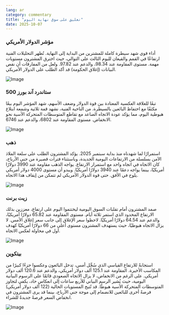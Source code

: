 ```yaml
---
lang: ar
category: commentary
title: "تعليق على سوق نهاية اليوم"
date: 2025-10-07
---
```


### مؤشر الدولار الأمريكي

أداء قوي شهد سيطرة كاملة للمشترين من البداية إلى النهاية. تُظهر التحليلات الفنية ارتفاعًا في القمم والقيعان لليوم الثالث على التوالي، حيث اخترق المشترون مستويات مهمة. مستوى المقاومة عند 98.34، والدعم عند 97.82. ولعل من المفارقات أن نقص البيانات (إغلاق الحكومة) قد أكد الطلب على الدولار الأمريكي.

![Image](https://markleighedu.github.io/img/Oct-2025/07-Oct-2025/usdindex.jpg)

### ستاندرد آند بورز 500

تبعًا للعلاقة العكسية المعتادة بين قوة الدولار وضعف الأسهم، شهد المؤشر اليوم بيعًا مكثفًا مع احتفاظ البائعين بالسيطرة. من الناحية الفنية، نشهد قمة ثلاثية وشمعة ابتلاع هبوطية اليوم، مما يؤكد عودة الاتجاه الصاعد مع تقاطع المتوسطات المتحركة الأسية نحو الانخفاض. مستوى المقاومة عند 6802، والدعم عند 6746.

![Image](https://markleighedu.github.io/img/Oct-2025/07-Oct-2025/sp500.jpg)

### ذهب

استمرارًا لما شهدناه منذ بداية سبتمبر 2025. يؤكد المشترون الطلب على سلعة الملاذ الآمن بسلسلة من الارتفاعات اليومية الجديدة، وباستثناء فترات قصيرة من جني الأرباح، كان الاتجاه في اتجاه واحد مع استمرار الارتفاع. يواجه الذهب مقاومة عند 3990 دولارًا أمريكيًا، بينما يواجه دعمًا عند 3940 دولارًا أمريكيًا. ويبدو أن مستوى 4000 دولار أمريكي يلوح في الأفق. حتى قوة الدولار الأمريكي لم تتمكن من إيقاف هذا الاتجاه.

![Image](https://markleighedu.github.io/img/Oct-2025/07-Oct-2025/gold.jpg)

### زيت برنت

صمد المشترون أمام تقلبات السوق اليومية ليختتموا اليوم على ارتفاع، معززين بذلك الارتفاع المحدود الذي استمر ثلاثة أيام. مستوى المقاومة عند 65.82 دولارًا أمريكيًا، والدعم عند 64.54 دولارًا أمريكيًا. لاحظوا سعر الإغلاق إلى جانب سعر إغلاق الأمس. لا يزال الاتجاه هبوطيًا، حيث يستهدف المشترون مستوى أعلى من 66 دولارًا أمريكيًا كهدف أول في محاولة لعكس الاتجاه.

![Image](https://markleighedu.github.io/img/Oct-2025/07-Oct-2025/brentoil.jpg)

### بيتكوين

استجابةً للارتفاع القياسي الذي سُجِّل أمس، تدخل البائعون وعكسوا جزءًا كبيرًا من المكاسب الأخيرة. المقاومة عند 125.1 ألف دولار أمريكي، والدعم عند 120.6 ألف دولار أمريكي. على الرغم من الانخفاض، لا يزال الاتجاه الصعودي قائمًا على الرسوم البيانية اليومية، حيث يُشير الرسم البياني للأربع ساعات إلى انعكاس حاد، يكفي لتجاوز المتوسطات المتحركة الأسية هبوطًا. قد تُتيح المستويات الحالية (122 ألف دولار أمريكي) فرصةً أخرى للبائعين للانضمام إلى موجة جني الأرباح، بينما قد يرى المشترون في انخفاض السعر فرصةً جديدةً للشراء.

![Image](https://markleighedu.github.io/img/Oct-2025/07-Oct-2025/bitcoin.jpg)


